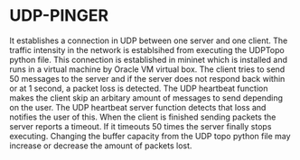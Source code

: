 # UDP-PINGER
It establishes a connection in UDP between one server and one client. The traffic intensity in the network is establsihed from executing
the UDPTopo python file. This connection is established in mininet which is installed and runs in a virtual machine by Oracle VM virtual box.
The client tries to send 50 messages to the server and if the server does not respond back within or at 1 second, a packet loss is detected.
The UDP heartbeat function makes the client skip an arbitary amount of messages to send depending on the user. The UDP heartbeat server
function detects that loss and notifies the user of this. When the client is finished sending packets the server reports a timeout. If it
timeouts 50 times the server finally stops executing. Changing the buffer capacity from the UDP topo python file may increase or decrease
the amount of packets lost.
